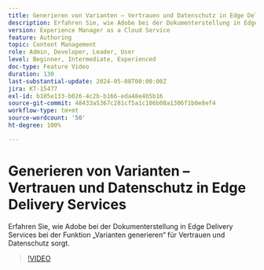 ```yaml
---
title: Generieren von Varianten – Vertrauen und Datenschutz in Edge Delivery Services
description: Erfahren Sie, wie Adobe bei der Dokumenterstellung in Edge Delivery Services bei der Funktion „Varianten generieren“ für Vertrauen und Datenschutz sorgt.
version: Experience Manager as a Cloud Service
feature: Authoring
topic: Content Management
role: Admin, Developer, Leader, User
level: Beginner, Intermediate, Experienced
doc-type: Feature Video
duration: 130
last-substantial-update: 2024-05-08T00:00:00Z
jira: KT-15477
exl-id: b105e133-b026-4c2b-b166-eda48e4b5b16
source-git-commit: 48433a5367c281cf5a1c106b08a1306f1b0e8ef4
workflow-type: tm+mt
source-wordcount: '50'
ht-degree: 100%

---
```


# Generieren von Varianten – Vertrauen und Datenschutz in Edge Delivery Services

Erfahren Sie, wie Adobe bei der Dokumenterstellung in Edge Delivery Services bei der Funktion „Varianten generieren“ für Vertrauen und Datenschutz sorgt.

>[!VIDEO](https://video.tv.adobe.com/v/3429060/?learn=on)
